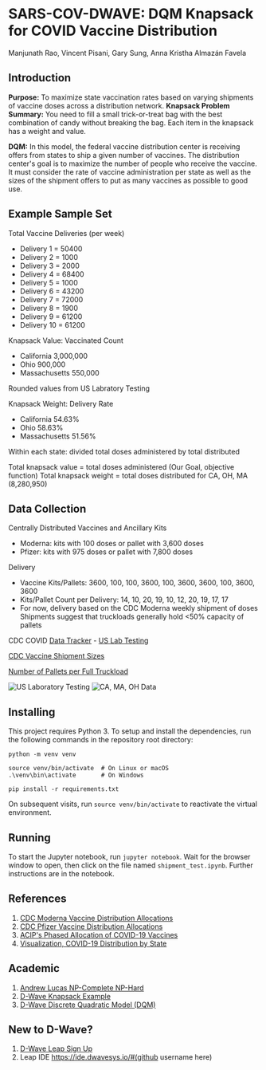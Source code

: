 # SARS-COV-DWAVE: DQM Knapsack for COVID Vaccine Distribution
Manjunath Rao, Vincent Pisani, Gary Sung, Anna Kristha Almazán Favela

## Introduction
**Purpose:** To maximize state vaccination rates based on varying shipments of vaccine doses across a distribution network.
**Knapsack Problem Summary:** You need to fill a small trick-or-treat bag with the best combination of candy without breaking the bag. Each item in the knapsack has a weight and value.

**DQM:** In this model, the federal vaccine distribution center is receiving offers from states to ship a given number of vaccines. The distribution center's goal is to maximize the number of people who receive the vaccine. It must consider the rate of vaccine administration per state as well as the sizes of the shipment offers to put as many vaccines as possible to good use.



## Example Sample Set
Total Vaccine Deliveries (per week)
* Delivery 1 = 50400
* Delivery 2 = 1000
* Delivery 3 = 2000
* Delivery 4 = 68400
* Delivery 5 = 1000
* Delivery 6 = 43200
* Delivery 7 = 72000
* Delivery 8 = 1900
* Delivery 9 = 61200
* Delivery 10 = 61200


Knapsack Value: Vaccinated Count
* California      3,000,000
* Ohio              900,000
* Massachusetts     550,000

Rounded values from US Labratory Testing

Knapsack Weight: Delivery Rate
* California         54.63%
* Ohio               58.63%
* Massachusetts      51.56%

Within each state: divided total doses administered by total distributed


Total knapsack value = total doses administered (Our Goal, objective function)
Total knapsack weight = total doses distributed for CA, OH, MA (8,280,950)

## Data Collection
Centrally Distributed Vaccines and Ancillary Kits
* Moderna: kits with 100 doses or pallet with 3,600 doses
* Pfizer: kits with 975 doses or pallet with 7,800 doses

Delivery
* Vaccine Kits/Pallets: 3600, 100, 100, 3600, 100, 3600, 3600, 100, 3600, 3600
* Kits/Pallet Count per Delivery: 14, 10, 20, 19, 10, 12, 20, 19, 17, 17
* For now, delivery based on the CDC Moderna weekly shipment of doses
Shipments suggest that truckloads generally hold <50% capacity of pallets


CDC COVID [Data Tracker](https://covid.cdc.gov/covid-data-tracker/index.html#datatracker-home) - [US Lab Testing](https://covid.cdc.gov/covid-data-tracker/#testing_tests7day)

[CDC Vaccine Shipment Sizes](http://publichealth.lacounty.gov/acd/docs/COVID-19VaccineProductInfoGuide.pdf)

[Number of Pallets per Full Truckload](https://www.freightrun.com/blog/post/full-truckloads-how-many-pallets-will-fit)


![US Laboratory Testing](https://github.com/iQuHACK/2021_Team16/blob/main/images/US%20Lab%20Testing.png)
![CA, MA, OH Data](https://github.com/iQuHACK/2021_Team16/blob/main/images/CA%2C%20MA%2C%20OH.png)


## Installing
This project requires Python 3. To setup and install the dependencies, run the following commands in the repository root directory:

```
python -m venv venv

source venv/bin/activate  # On Linux or macOS
.\venv\bin\activate       # On Windows

pip install -r requirements.txt
```

On subsequent visits, run `source venv/bin/activate` to reactivate the virtual environment.

## Running
To start the Jupyter notebook, run `jupyter notebook`. Wait for the browser window to open, then click on the file named `shipment_test.ipynb`. Further instructions are in the notebook.


## References
1. [CDC Moderna Vaccine Distribution Allocations](https://data.cdc.gov/Vaccinations/COVID-19-Vaccine-Distribution-Allocations-by-Juris/b7pe-5nws)
2. [CDC Pfizer Vaccine Distribution Allocations](https://data.cdc.gov/Vaccinations/COVID-19-Vaccine-Distribution-Allocations-by-Juris/saz5-9hgg)
3. [ACIP's Phased Allocation of COVID-19 Vaccines](https://www.cdc.gov/vaccines/acip/meetings/downloads/slides-2020-12/slides-12-20/02-COVID-Dooling.pdf)
4. [Visualization, COVID-19 Distribution by State](https://www.usatoday.com/in-depth/graphics/2021/01/14/covid-vaccine-distribution-by-state-how-many-covid-vaccines-have-been-given-in-us-how-many-people/6599531002/)

## Academic
1. [Andrew Lucas NP-Complete NP-Hard](https://arxiv.org/pdf/1302.5843.pdf)
2. [D-Wave Knapsack Example](https://github.com/dwave-examples/knapsack/blob/master/knapsack.py#L52)
3. [D-Wave Discrete Quadratic Model (DQM)](https://docs.ocean.dwavesys.com/en/stable/concepts/dqm.html)

## New to D-Wave?
1. [D-Wave Leap Sign Up](https://cloud.dwavesys.com/leap/)
2. Leap IDE https://ide.dwavesys.io/#(github username here)
